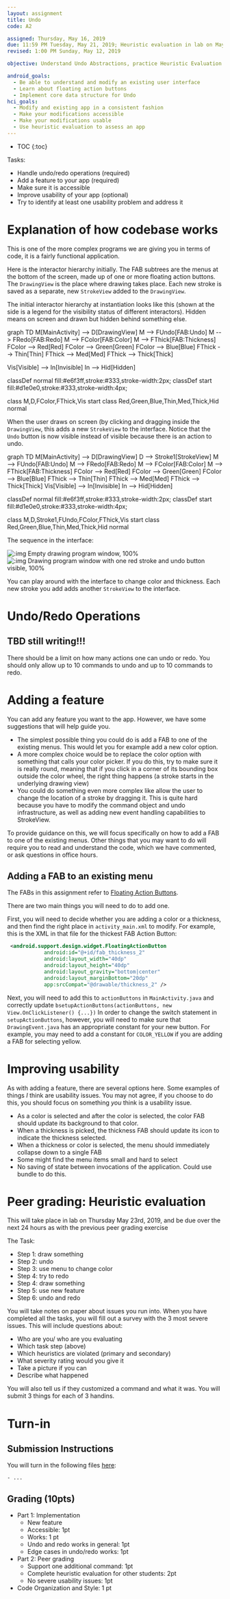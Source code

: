 ```yaml
---
layout: assignment
title: Undo
code: A2

assigned: Thursday, May 16, 2019
due: 11:59 PM Tuesday, May 21, 2019; Heuristic evaluation in lab on May 23, 2019
revised: 1:00 PM Sunday, May 12, 2019

objective: Understand Undo Abstractions, practice Heuristic Evaluation

android_goals:
  - Be able to understand and modify an existing user interface
  - Learn about floating action buttons
  - Implement core data structure for Undo
hci_goals:
  - Modify and existing app in a consistent fashion
  - Make your modifications accessible
  - Make your modifications usable 
  - Use heuristic evaluation to assess an app
---
```


- TOC
{:toc}

Tasks:
- Handle undo/redo operations (required)
- Add a feature to your app (required)
 - Make sure it is accessible
- Improve usability of your app (optional)
 - Try to identify at least one usability problem and address it 

# Explanation of how codebase works
This is one of the more complex programs we are giving you in terms of
code, it is a fairly functional application.

Here is the interactor hierarchy initially. The FAB subtrees are the
menus at the bottom of the screen, made up of one or more floating
action buttons. The `DrawingView` is the place where drawing takes
place. Each new stroke is saved as a separate, new `StrokeView` added
to the `DrawingView`.

The initial interactor hierarchy at instantiation looks like this
(shown at the side is a legend for the visibility status of different
interactors). Hidden means on screen and drawn but hidden behind
something else. 

<div class="mermaid">
graph TD
M[MainActivity] --> D[DrawingView]
M --> FUndo[FAB:Undo]
M --> FRedo[FAB:Redo]
M --> FColor[FAB:Color]
M --> FThick[FAB:Thickness]
FColor --> Red[Red]
FColor --> Green[Green]
FColor --> Blue[Blue]
FThick --> Thin[Thin]
FThick --> Med[Med]
FThick --> Thick[Thick]

Vis[Visible] --> In[Invisible]
In --> Hid[Hidden]

classDef normal fill:#e6f3ff,stroke:#333,stroke-width:2px;
classDef start fill:#d1e0e0,stroke:#333,stroke-width:4px;

class M,D,FColor,FThick,Vis start
class Red,Green,Blue,Thin,Med,Thick,Hid normal
</div>

When the user draws on screen (by clicking and dragging inside the
`DrawingView`, this adds a new `StrokeView` to the interface. Notice
that the `Undo` button is now visible instead of visible because there
is an action to undo. 

<div class="mermaid">
graph TD
M[MainActivity] --> D[DrawingView]
D --> Stroke1[StrokeView]
M --> FUndo[FAB:Undo]
M --> FRedo[FAB:Redo]
M --> FColor[FAB:Color]
M --> FThick[FAB:Thickness]
FColor --> Red[Red]
FColor --> Green[Green]
FColor --> Blue[Blue]
FThick --> Thin[Thin]
FThick --> Med[Med]
FThick --> Thick[Thick]
Vis[Visible] --> In[Invisible]
In --> Hid[Hidden]

classDef normal fill:#e6f3ff,stroke:#333,stroke-width:2px;
classDef start fill:#d1e0e0,stroke:#333,stroke-width:4px;

class M,D,Stroke1,FUndo,FColor,FThick,Vis start
class Red,Green,Blue,Thin,Med,Thick,Hid normal
</div>

The sequence in the interface:

![:img Empty drawing program window, 100%](undo-img/blank.png) 
![:img Drawing program window with one red stroke and undo button visible, 100%](undo-img/1stroke.png)

You can play around with the interface to change color and
thickness. Each new stroke you add adds another `StrokeView` to the interface. 

# Undo/Redo Operations

## TBD still writing!!!
There should be a limit on how many actions one can undo or redo. You
should only allow up to 10 commands to undo and up to 10 commands to
redo.


# Adding a feature
You can add any feature you want to the app. However, we have some suggestions that will help guide you.

- The simplest possible thing you could do is add a FAB to one of the existing menus. This would let you for example add a new color option. 
- A more complex choice would be to replace the color option with something that calls your color picker. If you do this, try to make sure it is really round, meaning that if you click in a corner of its bounding box outside the color wheel, the right thing happens (a stroke starts in the underlying drawing view)
- You could do something even more complex like allow the user to change the location of a stroke by dragging it. This is quite hard because you have to modify the command object and undo infrastructure, as well as adding new event handling capabilities to StrokeView. 

To provide guidance on this, we will focus specifically on how to add
a FAB to one of the existing menus. Other things that you may want to
do will require you to read and understand the code, which we have
commented, or ask questions in office hours.

## Adding a FAB to an existing menu


The FABs in this assignment refer to [Floating Action
Buttons](https://developer.android.com/reference/com/google/android/material/floatingactionbutton/FloatingActionButton.html). 

There
are two main things you will need to do to add one.

First, you will need to decide whether you are adding a color or a
thickness, and then find the right place in `activity_main.xml` to
modify. For example, this is the XML in that file for the thickest FAB
Action Button:

```XML
 <android.support.design.widget.FloatingActionButton
            android:id="@+id/fab_thickness_2"
            android:layout_width="40dp"
            android:layout_height="40dp"
            android:layout_gravity="bottom|center"
            android:layout_marginBottom="20dp"
            app:srcCompat="@drawable/thickness_2" />
```

Next, you will need to add this to `actionButtons` in
`MainActivity.java` and correctly update `bsetupActionButtons(actionButtons, new View.OnClickListener() {...})`
In order to change the switch statement in `setupActionButtons`,
however, you will need to make sure that `DrawingEvent.java` has an
appropriate constant for your new button. For example, you may need to
add a constant for `COLOR_YELLOW` if you are adding a FAB for
selecting yellow. 




# Improving usability
As with adding a feature, there are several options here. Some examples of things *I* think are usability issues. You may not agree, if you choose to do this, you should focus on something *you* think is a usability issue. 
- As a color is selected and after the color is selected, the color FAB
 should update its background to that color.
- When a thickness is picked, the thickness FAB should update its icon
 to indicate the thickness selected.
- When a thickness or color is selected, the menu should immediately
  collapse down to a single FAB
- Some might find the menu items small and hard to select  
- No saving of state between invocations of the application. Could use
  bundle to do this. 

# Peer grading: Heuristic evaluation

This will take place in lab on Thursday May 23rd, 2019, and be due over the next 24
hours as with the previous peer grading exercise

The Task:
- Step 1: draw something
- Step 2: undo
- Step 3: use menu to change color
- Step 4: try to redo
- Step 4: draw something
- Step 5: use new feature
- Step 6: undo and redo

You will take notes on paper about issues you run into. When you have
completed all the tasks, you will fill out a survey with the 3 most
severe issues. This will include questions about:
- Who are you/ who are you evaluating
- Which task step (above)
- Which heuristics are violated (primary and secondary)
- What severity rating would you give it
- Take a picture if you can
- Describe what happened

You will also tell us if they customized a command and what it
was. You will submit 3 things for each of 3 handins. 

# Turn-in

## Submission Instructions

You will turn in the following files <a href="javascript:alert('Turn-in link pending assignment release');">here</a>:

```
- ...
```

## Grading (10pts)

- Part 1: Implementation
  - New feature
   - Accessible: 1pt
   - Works: 1 pt
  - Undo and redo works in general: 1pt
  - Edge cases in undo/redo works: 1pt
- Part 2: Peer grading
  - Support one additional command: 1pt
  - Complete heuristic evaluation for other students: 2pt
  - No severe usability issues: 1pt
- Code Organization and Style: 1 pt

